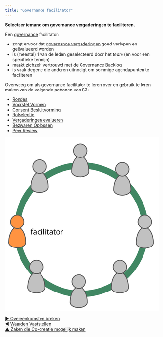 ```yaml
---
title: "Governance facilitator"
---
```



**Selecteer iemand om governance vergaderingen te faciliteren.**

Een [governance](governance.html) facilitator:

- zorgt ervoor dat [governance vergaderingen](governance-meeting.html) goed verlopen en geëvalueerd worden
- is (meestal) 1 van de leden geselecteerd door het <dfn data-info="Team: Een groep mensen die samenwerken naar een gedeelde bestuurder (of objectief). Meestal maakt een team deel uit van een organisatie, of wordt het gevormd als een samenwerking van verschillende organisaties.">team</dfn> (en voor een specifieke termijn)
- maakt zichzelf vertrouwd met de [Governance Backlog](governance-backlog.html)
- is vaak degene die anderen uitnodigt om sommige agendapunten te faciliteren

Overweeg om als governance facilitator te leren over en gebruik te leren maken van de volgende patronen van S3:

- [Rondes](rounds.html)
- [Voorstel Vormen](proposal-forming.html)
- [Consent Besluitvorming](consent-decision-making.html)
- [Rolselectie](role-selection.html)
- [Vergaderingen evalueren](evaluate-meetings.html)
- [Bezwaren Oplossen](resolve-objections.html)
- [Peer Review](peer-review.html)

![De governance facilitator is doorgaans een lid van het team](img/circle/facilitator.png)

[&#9654; Overeenkomsten breken](breaking-agreements.html)<br/>[&#9664; Waarden Vaststellen](agree-on-values.html)<br/>[&#9650; Zaken die Co-creatie mogelijk maken](enablers-of-collaboration.html)

